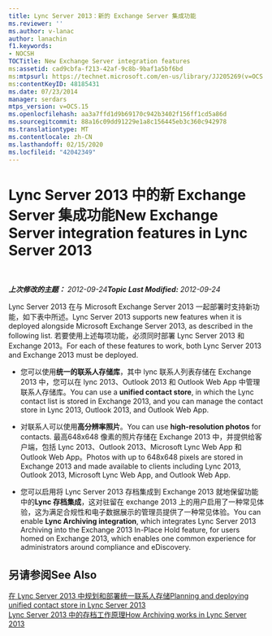 ```yaml
---
title: Lync Server 2013：新的 Exchange Server 集成功能
ms.reviewer: ''
ms.author: v-lanac
author: lanachin
f1.keywords:
- NOCSH
TOCTitle: New Exchange Server integration features
ms:assetid: cad9cbfa-f213-42af-9c8b-9baf1a5bf6bd
ms:mtpsurl: https://technet.microsoft.com/en-us/library/JJ205269(v=OCS.15)
ms:contentKeyID: 48185431
ms.date: 07/23/2014
manager: serdars
mtps_version: v=OCS.15
ms.openlocfilehash: aa3a7ffd1d9b69170c942b3402f156ff1cd5a86d
ms.sourcegitcommit: 88a16c09dd91229e1a8c156445eb3c360c942978
ms.translationtype: MT
ms.contentlocale: zh-CN
ms.lasthandoff: 02/15/2020
ms.locfileid: "42042349"
---
```

<div data-xmlns="http://www.w3.org/1999/xhtml">

<div class="topic" data-xmlns="http://www.w3.org/1999/xhtml" data-msxsl="urn:schemas-microsoft-com:xslt" data-cs="http://msdn.microsoft.com/">

<div data-asp="http://msdn2.microsoft.com/asp">

# <a name="new-exchange-server-integration-features-in-lync-server-2013"></a><span data-ttu-id="27a84-102">Lync Server 2013 中的新 Exchange Server 集成功能</span><span class="sxs-lookup"><span data-stu-id="27a84-102">New Exchange Server integration features in Lync Server 2013</span></span>

</div>

<div id="mainSection">

<div id="mainBody">

<span> </span>

<span data-ttu-id="27a84-103">_**上次修改的主题：** 2012-09-24_</span><span class="sxs-lookup"><span data-stu-id="27a84-103">_**Topic Last Modified:** 2012-09-24_</span></span>

<span data-ttu-id="27a84-104">Lync Server 2013 在与 Microsoft Exchange Server 2013 一起部署时支持新功能，如下表中所述。</span><span class="sxs-lookup"><span data-stu-id="27a84-104">Lync Server 2013 supports new features when it is deployed alongside Microsoft Exchange Server 2013, as described in the following list.</span></span> <span data-ttu-id="27a84-105">若要使用上述每项功能，必须同时部署 Lync Server 2013 和 Exchange 2013。</span><span class="sxs-lookup"><span data-stu-id="27a84-105">For each of these features to work, both Lync Server 2013 and Exchange 2013 must be deployed.</span></span>

  - <span data-ttu-id="27a84-106">您可以使用**统一的联系人存储库**，其中 lync 联系人列表存储在 Exchange 2013 中，您可以在 lync 2013、Outlook 2013 和 Outlook Web App 中管理联系人存储库。</span><span class="sxs-lookup"><span data-stu-id="27a84-106">You can use a **unified contact store**, in which the Lync contact list is stored in Exchange 2013, and you can manage the contact store in Lync 2013, Outlook 2013, and Outlook Web App.</span></span>

  - <span data-ttu-id="27a84-107">对联系人可以使用**高分辨率照片**。</span><span class="sxs-lookup"><span data-stu-id="27a84-107">You can use **high-resolution photos** for contacts.</span></span> <span data-ttu-id="27a84-108">最高648x648 像素的照片存储在 Exchange 2013 中，并提供给客户端，包括 Lync 2013、Outlook 2013、Microsoft Lync Web App 和 Outlook Web App。</span><span class="sxs-lookup"><span data-stu-id="27a84-108">Photos with up to 648x648 pixels are stored in Exchange 2013 and made available to clients including Lync 2013, Outlook 2013, Microsoft Lync Web App, and Outlook Web App.</span></span>

  - <span data-ttu-id="27a84-109">您可以启用将 Lync Server 2013 存档集成到 Exchange 2013 就地保留功能中的**Lync 存档集成**，这对驻留在 exchange 2013 上的用户启用了一种常见体验，这为满足合规性和电子数据展示的管理员提供了一种常见体验。</span><span class="sxs-lookup"><span data-stu-id="27a84-109">You can enable **Lync Archiving integration**, which integrates Lync Server 2013 Archiving into the Exchange 2013 In-Place Hold feature, for users homed on Exchange 2013, which enables one common experience for administrators around compliance and eDiscovery.</span></span>

<div>

## <a name="see-also"></a><span data-ttu-id="27a84-110">另请参阅</span><span class="sxs-lookup"><span data-stu-id="27a84-110">See Also</span></span>


[<span data-ttu-id="27a84-111">在 Lync Server 2013 中规划和部署统一联系人存储</span><span class="sxs-lookup"><span data-stu-id="27a84-111">Planning and deploying unified contact store in Lync Server 2013</span></span>](lync-server-2013-planning-and-deploying-unified-contact-store.md)  
[<span data-ttu-id="27a84-112">Lync Server 2013 中的存档工作原理</span><span class="sxs-lookup"><span data-stu-id="27a84-112">How Archiving works in Lync Server 2013</span></span>](lync-server-2013-how-archiving-works.md)  
  

</div>

</div>

<span> </span>

</div>

</div>

</div>

